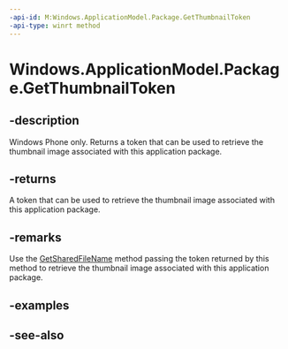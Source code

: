 ```yaml
---
-api-id: M:Windows.ApplicationModel.Package.GetThumbnailToken
-api-type: winrt method
---
```


<!-- Method syntax
public string GetThumbnailToken()
-->

# Windows.ApplicationModel.Package.GetThumbnailToken

## -description
Windows Phone only. Returns a token that can be used to retrieve the thumbnail image associated with this application package.

## -returns
A token that can be used to retrieve the thumbnail image associated with this application package.

## -remarks
Use the [GetSharedFileName](XREF:TODO:wp_storage_shared.sharedstorageaccessmanager_getsharedfilename) method passing the token returned by this method to retrieve the thumbnail image associated with this application package.

## -examples

## -see-also
